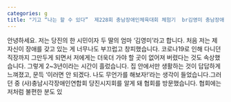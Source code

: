 ```yaml
---
categories: g
title: "기고 “나는 할 수 있다”  제228회 충남장애인체육대회 체험기  br김영미 충남장애인체전 육상선수  성화봉송 주자"
---
```

안녕하세요. 저는 당진의 한 시민이자 두 딸의 엄마 ‘김영미’라고 합니다. 처음 저는 제 자신이 장애를 갖고 있는 게 너무나도 부끄럽고 창피했습니다. 코로나19로 인해 다니던 직장까지 그만두게 되면서 저에게는 더욱더 가야 할 곳이 없어져 버렸다는 것도 속상했습니다. 그렇게 2~3년이라는 시간이 흘렀습니다. 집 안에서만 생활하는 것이 답답하게 느껴졌고, 문득 ‘이러면 안 되겠다. 나도 무언가를 해보자!’라는 생각이 들었습니다.그러던 중 (사)충남시각장애인연합회 당진시지회를 알게 돼 협회를 방문했습니다. 협회에는 저처럼 불편한 분도 있